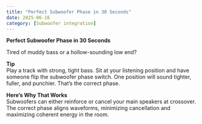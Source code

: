 ```yaml
---
title: "Perfect Subwoofer Phase in 30 Seconds"
date: 2025-06-16
category: [Subwoofer integration]
---
```

**Perfect Subwoofer Phase in 30 Seconds**

Tired of muddy bass or a hollow-sounding low end?

**Tip**  
Play a track with strong, tight bass. Sit at your listening position and have someone flip the subwoofer phase switch. One position will sound tighter, fuller, and punchier. That’s the correct phase.

**Here’s Why That Works**  
Subwoofers can either reinforce or cancel your main speakers at crossover. The correct phase aligns waveforms, minimizing cancellation and maximizing coherent energy in the room.
